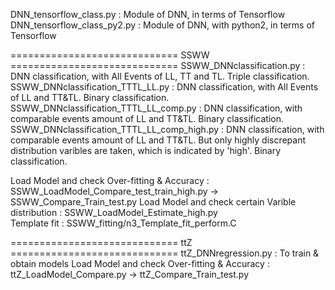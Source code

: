DNN_tensorflow_class.py : Module of DNN, in terms of Tensorflow
DNN_tensorflow_class_py2.py : Module of DNN, with python2, in terms of Tensorflow


============================= SSWW =============================
SSWW_DNNclassification.py : DNN classification, with All Events of LL, TT and TL. Triple classification.
SSWW_DNNclassification_TTTL_LL.py : DNN classification, with All Events of LL and TT&TL. Binary classification.
SSWW_DNNclassification_TTTL_LL_comp.py : DNN classification, with comparable events amount of LL and TT&TL. Binary classification.
SSWW_DNNclassification_TTTL_LL_comp_high.py : DNN classification, with comparable events amount of LL and TT&TL. But only highly discrepant distribution varibles are taken, which is indicated by 'high'. Binary classification.

Load Model and check Over-fitting & Accuracy : SSWW_LoadModel_Compare_test_train_high.py -> SSWW_Compare_Train_test.py
Load Model and check certain Varible distribution : SSWW_LoadModel_Estimate_high.py  
Template fit : SSWW_fitting/n3_Template_fit_perform.C


============================= ttZ =============================
ttZ_DNNregression.py  :  To train & obtain models
Load Model and check Over-fitting & Accuracy : ttZ_LoadModel_Compare.py -> ttZ_Compare_Train_test.py


